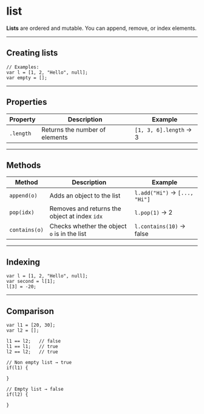 # list
**Lists** are ordered and mutable. You can append, remove, or index elements.

---

## Creating lists
```none
// Examples:
var l = [1, 2, "Hello", null];
var empty = [];
```

---

## Properties

| Property   | Description                     | Example              |
|------------|---------------------------------|----------------------|
| `.length`  | Returns the number of elements  | `[1, 3, 6].length` → 3   |

---

## Methods

| Method             | Description                          | Example                            |
|--------------------|--------------------------------------|------------------------------------|
| `append(o)`          | Adds an object to the list                | `l.add("Hi")` → `[..., "Hi"]`          |
| `pop(idx)`          | Removes and returns the object at index `idx`                | `l.pop(1)` → 2          |
| `contains(o)`          | Checks whether the object `o` is in the list     | `l.contains(10)` → false          |

---

## Indexing

```none
var l = [1, 2, "Hello", null];
var second = l[1];
l[3] = -20;
```

---

## Comparison

```none
var l1 = [20, 30];
var l2 = [];

l1 == l2;   // false
l1 == l1;   // true
l2 == l2;   // true

// Non empty list → true
if(l1) {

}

// Empty list → false
if(l2) {

}
```